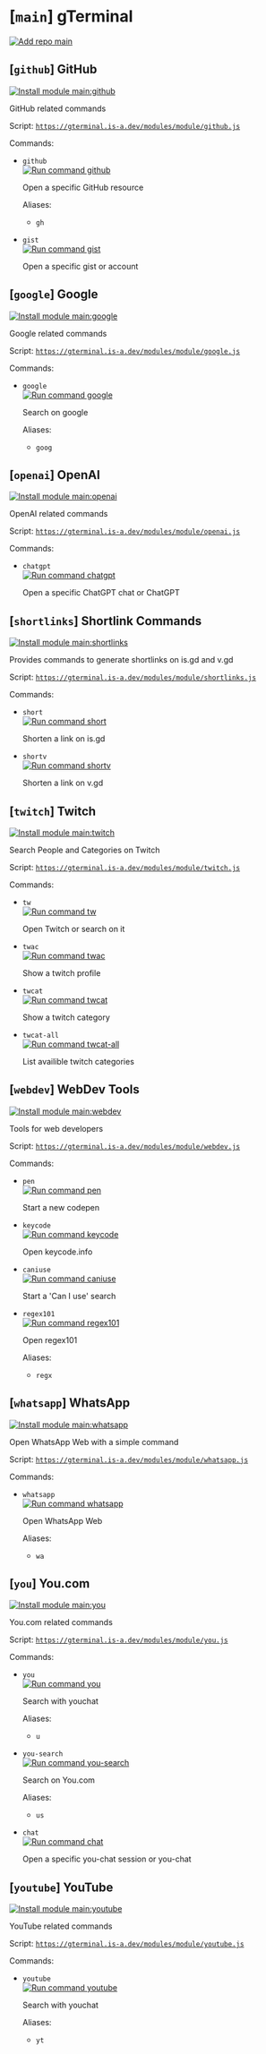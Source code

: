 # [`main`] gTerminal

[![Add repo `main`](https://img.shields.io/badge/Add_repo-main-blue)](https://gterminal.is-a.dev/?cmd=modules+add-repo+https%3A//gterminal.is-a.dev/modules/repo.json)

## [`github`] GitHub

[![Install module `main:github`](https://img.shields.io/badge/Install_module-main:github-blue)](https://gterminal.is-a.dev/?cmd=modules+install+main:github)

GitHub related commands

Script: [`https://gterminal.is-a.dev/modules/module/github.js`](https://gterminal.is-a.dev/modules/module/github.js)

Commands:  

- `github`  
[![Run command `github`](https://img.shields.io/badge/Run_command-github:github-green)](https://gterminal.is-a.dev/?cmd=github)

  Open a specific GitHub resource  

  Aliases:  

  - `gh`  

- `gist`  
[![Run command `gist`](https://img.shields.io/badge/Run_command-gist:github-green)](https://gterminal.is-a.dev/?cmd=gist)

  Open a specific gist or account  

## [`google`] Google

[![Install module `main:google`](https://img.shields.io/badge/Install_module-main:google-blue)](https://gterminal.is-a.dev/?cmd=modules+install+main:google)

Google related commands

Script: [`https://gterminal.is-a.dev/modules/module/google.js`](https://gterminal.is-a.dev/modules/module/google.js)

Commands:  

- `google`  
[![Run command `google`](https://img.shields.io/badge/Run_command-google:google-green)](https://gterminal.is-a.dev/?cmd=google)

  Search on google  

  Aliases:  

  - `goog`  

## [`openai`] OpenAI

[![Install module `main:openai`](https://img.shields.io/badge/Install_module-main:openai-blue)](https://gterminal.is-a.dev/?cmd=modules+install+main:openai)

OpenAI related commands

Script: [`https://gterminal.is-a.dev/modules/module/openai.js`](https://gterminal.is-a.dev/modules/module/openai.js)

Commands:  

- `chatgpt`  
[![Run command `chatgpt`](https://img.shields.io/badge/Run_command-chatgpt:openai-green)](https://gterminal.is-a.dev/?cmd=chatgpt)

  Open a specific ChatGPT chat or ChatGPT  

## [`shortlinks`] Shortlink Commands

[![Install module `main:shortlinks`](https://img.shields.io/badge/Install_module-main:shortlinks-blue)](https://gterminal.is-a.dev/?cmd=modules+install+main:shortlinks)

Provides commands to generate shortlinks on is.gd and v.gd

Script: [`https://gterminal.is-a.dev/modules/module/shortlinks.js`](https://gterminal.is-a.dev/modules/module/shortlinks.js)

Commands:  

- `short`  
[![Run command `short`](https://img.shields.io/badge/Run_command-short:shortlinks-green)](https://gterminal.is-a.dev/?cmd=short)

  Shorten a link on is.gd  

- `shortv`  
[![Run command `shortv`](https://img.shields.io/badge/Run_command-shortv:shortlinks-green)](https://gterminal.is-a.dev/?cmd=shortv)

  Shorten a link on v.gd  

## [`twitch`] Twitch

[![Install module `main:twitch`](https://img.shields.io/badge/Install_module-main:twitch-blue)](https://gterminal.is-a.dev/?cmd=modules+install+main:twitch)

Search People and Categories on Twitch

Script: [`https://gterminal.is-a.dev/modules/module/twitch.js`](https://gterminal.is-a.dev/modules/module/twitch.js)

Commands:  

- `tw`  
[![Run command `tw`](https://img.shields.io/badge/Run_command-tw:twitch-green)](https://gterminal.is-a.dev/?cmd=tw)

  Open Twitch or search on it  

- `twac`  
[![Run command `twac`](https://img.shields.io/badge/Run_command-twac:twitch-green)](https://gterminal.is-a.dev/?cmd=twac)

  Show a twitch profile  

- `twcat`  
[![Run command `twcat`](https://img.shields.io/badge/Run_command-twcat:twitch-green)](https://gterminal.is-a.dev/?cmd=twcat)

  Show a twitch category  

- `twcat-all`  
[![Run command `twcat-all`](https://img.shields.io/badge/Run_command-twcat-all:twitch-green)](https://gterminal.is-a.dev/?cmd=twcat-all)

  List availible twitch categories  

## [`webdev`] WebDev Tools

[![Install module `main:webdev`](https://img.shields.io/badge/Install_module-main:webdev-blue)](https://gterminal.is-a.dev/?cmd=modules+install+main:webdev)

Tools for web developers

Script: [`https://gterminal.is-a.dev/modules/module/webdev.js`](https://gterminal.is-a.dev/modules/module/webdev.js)

Commands:  

- `pen`  
[![Run command `pen`](https://img.shields.io/badge/Run_command-pen:webdev-green)](https://gterminal.is-a.dev/?cmd=pen)

  Start a new codepen  

- `keycode`  
[![Run command `keycode`](https://img.shields.io/badge/Run_command-keycode:webdev-green)](https://gterminal.is-a.dev/?cmd=keycode)

  Open keycode.info  

- `caniuse`  
[![Run command `caniuse`](https://img.shields.io/badge/Run_command-caniuse:webdev-green)](https://gterminal.is-a.dev/?cmd=caniuse)

  Start a 'Can I use' search  

- `regex101`  
[![Run command `regex101`](https://img.shields.io/badge/Run_command-regex101:webdev-green)](https://gterminal.is-a.dev/?cmd=regex101)

  Open regex101  

  Aliases:  

  - `regx`  

## [`whatsapp`] WhatsApp

[![Install module `main:whatsapp`](https://img.shields.io/badge/Install_module-main:whatsapp-blue)](https://gterminal.is-a.dev/?cmd=modules+install+main:whatsapp)

Open WhatsApp Web with a simple command

Script: [`https://gterminal.is-a.dev/modules/module/whatsapp.js`](https://gterminal.is-a.dev/modules/module/whatsapp.js)

Commands:  

- `whatsapp`  
[![Run command `whatsapp`](https://img.shields.io/badge/Run_command-whatsapp:whatsapp-green)](https://gterminal.is-a.dev/?cmd=whatsapp)

  Open WhatsApp Web  

  Aliases:  

  - `wa`  

## [`you`] You.com

[![Install module `main:you`](https://img.shields.io/badge/Install_module-main:you-blue)](https://gterminal.is-a.dev/?cmd=modules+install+main:you)

You.com related commands

Script: [`https://gterminal.is-a.dev/modules/module/you.js`](https://gterminal.is-a.dev/modules/module/you.js)

Commands:  

- `you`  
[![Run command `you`](https://img.shields.io/badge/Run_command-you:you-green)](https://gterminal.is-a.dev/?cmd=you)

  Search with youchat  

  Aliases:  

  - `u`  

- `you-search`  
[![Run command `you-search`](https://img.shields.io/badge/Run_command-you-search:you-green)](https://gterminal.is-a.dev/?cmd=you-search)

  Search on You.com  

  Aliases:  

  - `us`  

- `chat`  
[![Run command `chat`](https://img.shields.io/badge/Run_command-chat:you-green)](https://gterminal.is-a.dev/?cmd=chat)

  Open a specific you-chat session or you-chat  

## [`youtube`] YouTube

[![Install module `main:youtube`](https://img.shields.io/badge/Install_module-main:youtube-blue)](https://gterminal.is-a.dev/?cmd=modules+install+main:youtube)

YouTube related commands

Script: [`https://gterminal.is-a.dev/modules/module/youtube.js`](https://gterminal.is-a.dev/modules/module/youtube.js)

Commands:  

- `youtube`  
[![Run command `youtube`](https://img.shields.io/badge/Run_command-youtube:youtube-green)](https://gterminal.is-a.dev/?cmd=youtube)

  Search with youchat  

  Aliases:  

  - `yt`  

